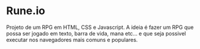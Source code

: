 # Rune.io
Projeto de um RPG em HTML, CSS e Javascript. A ideia é fazer um RPG que possa ser jogado em texto, barra de vida, mana etc... e que seja possivel executar nos navegadores mais comuns e populares. 
